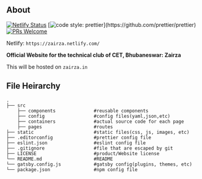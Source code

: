 ## About

[![Netlify Status](https://api.netlify.com/api/v1/badges/7e3456d2-905d-4146-a3cd-1fef5395407e/deploy-status)](https://app.netlify.com/sites/zairza/deploys) 
[![code style: prettier](https://img.shields.io/badge/code_style-prettier-ff69b4.svg?)](https://github.com/prettier/prettier)
[![PRs Welcome](https://img.shields.io/badge/PRs%20-welcome-brightgreen.svg)](https://github.com/madlabsinc/mevn-cli/pull/new)

Netlify: `https://zairza.netlify.com/`

**Official Website for the technical club of CET, Bhubaneswar: Zairza**

This will be hosted on `zairza.in`


## File Heirarchy

```
.
├── src     
    ├── components              #reusable components
    ├── config                  #config files(yaml,json,etc)
    ├── containers              #actual source code for each page
    ├── pages                   #routes
├── static                      #static files(css, js, images, etc)                    
├── .editorconfig               #prettier config file                     
├── eslint.json                 #eslint config file                  
├── .gitignore                  #file that are escaped by git                   
├── LICENSE                     #product/Website license
└── README.md                   #README
└── gatsby.config.js            #gatsby config(plugins, themes, etc)
└── package.json                #npm config file
```
